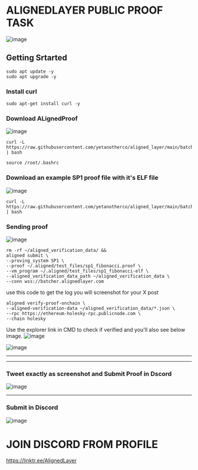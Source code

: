 # ALIGNEDLAYER PUBLIC PROOF TASK  

![image](https://github.com/kotipichla/alignedlayer_testnet_proof_submission/assets/152254884/40028b04-deb9-47a5-8176-ffa6aef8f02b)


## Getting Srtarted 

```
sudo apt update -y
sudo apt upgrade -y
```

### Install curl 
```
sudo apt-get install curl -y
```

### Download ALignedProof 
![image](https://github.com/kotipichla/alignedlayer_testnet_proof_submission/assets/152254884/fd46e154-29cf-465a-af4a-d481650d3e21)

```
curl -L https://raw.githubusercontent.com/yetanotherco/aligned_layer/main/batcher/aligned/install_aligned.sh | bash
```

```
source /root/.bashrc
```


### Download an example SP1 proof file with it's ELF file 
![image](https://github.com/kotipichla/alignedlayer_testnet_proof_submission/assets/152254884/a325bf44-096e-43db-b1c0-5eea668cf155)


```
curl -L https://raw.githubusercontent.com/yetanotherco/aligned_layer/main/batcher/aligned/get_proof_test_files.sh | bash
```


### Sending proof 

![image](https://github.com/kotipichla/alignedlayer_testnet_proof_submission/assets/152254884/52642b86-2e8b-493e-b9eb-2c87558495f0)

```
rm -rf ~/aligned_verification_data/ &&
aligned submit \
--proving_system SP1 \
--proof ~/.aligned/test_files/sp1_fibonacci.proof \
--vm_program ~/.aligned/test_files/sp1_fibonacci-elf \
--aligned_verification_data_path ~/aligned_verification_data \
--conn wss://batcher.alignedlayer.com
```

use this code to get the log you will screenshot for your X post
```
aligned verify-proof-onchain \
--aligned-verification-data ~/aligned_verification_data/*.json \
--rpc https://ethereum-holesky-rpc.publicnode.com \
--chain holesky
```


Use the explorer link in CMD to check if verified and you'll also see below image. 
![image](https://github.com/kotipichla/alignedlayer_testnet_proof_submission/assets/152254884/3b7a1c6f-9f0b-41ce-8da8-10e6be295f7b)

![image](https://github.com/kotipichla/alignedlayer_testnet_proof_submission/assets/152254884/eeaf9379-f727-4aa5-ac46-7ac88b7751d5)



-------------
----------------------
### Tweet exactly as screenshot and Submit Proof in Dscord 

![image](https://github.com/kotipichla/alignedlayer_testnet_proof_submission/assets/152254884/6afdae2b-ba45-4664-a3f3-1f87bdcd5fa8)



--------------------------
### Submit in Discord 
![image](https://github.com/kotipichla/alignedlayer_testnet_proof_submission/assets/152254884/071a8ce4-cdc3-4e41-ae22-6386053ac90c)


# JOIN DISCORD FROM PROFILE 
https://linktr.ee/AlignedLayer




